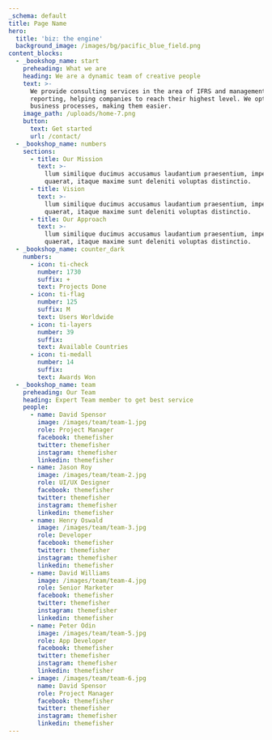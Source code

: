 ```yaml
---
_schema: default
title: Page Name
hero:
  title: 'biz: the engine'
  background_image: /images/bg/pacific_blue_field.png
content_blocks:
  - _bookshop_name: start
    preheading: What we are
    heading: We are a dynamic team of creative people
    text: >-
      We provide consulting services in the area of IFRS and management
      reporting, helping companies to reach their highest level. We optimize
      business processes, making them easier.
    image_path: /uploads/home-7.png
    button:
      text: Get started
      url: /contact/
  - _bookshop_name: numbers
    sections:
      - title: Our Mission
        text: >-
          llum similique ducimus accusamus laudantium praesentium, impedit
          quaerat, itaque maxime sunt deleniti voluptas distinctio.
      - title: Vision
        text: >-
          llum similique ducimus accusamus laudantium praesentium, impedit
          quaerat, itaque maxime sunt deleniti voluptas distinctio.
      - title: Our Approach
        text: >-
          llum similique ducimus accusamus laudantium praesentium, impedit
          quaerat, itaque maxime sunt deleniti voluptas distinctio.
  - _bookshop_name: counter_dark
    numbers:
      - icon: ti-check
        number: 1730
        suffix: +
        text: Projects Done
      - icon: ti-flag
        number: 125
        suffix: M
        text: Users Worldwide
      - icon: ti-layers
        number: 39
        suffix:
        text: Available Countries
      - icon: ti-medall
        number: 14
        suffix:
        text: Awards Won
  - _bookshop_name: team
    preheading: Our Team
    heading: Expert Team member to get best service
    people:
      - name: David Spensor
        image: /images/team/team-1.jpg
        role: Project Manager
        facebook: themefisher
        twitter: themefisher
        instagram: themefisher
        linkedin: themefisher
      - name: Jason Roy
        image: /images/team/team-2.jpg
        role: UI/UX Designer
        facebook: themefisher
        twitter: themefisher
        instagram: themefisher
        linkedin: themefisher
      - name: Henry Oswald
        image: /images/team/team-3.jpg
        role: Developer
        facebook: themefisher
        twitter: themefisher
        instagram: themefisher
        linkedin: themefisher
      - name: David Williams
        image: /images/team/team-4.jpg
        role: Senior Marketer
        facebook: themefisher
        twitter: themefisher
        instagram: themefisher
        linkedin: themefisher
      - name: Peter Odin
        image: /images/team/team-5.jpg
        role: App Developer
        facebook: themefisher
        twitter: themefisher
        instagram: themefisher
        linkedin: themefisher
      - image: /images/team/team-6.jpg
        name: David Spensor
        role: Project Manager
        facebook: themefisher
        twitter: themefisher
        instagram: themefisher
        linkedin: themefisher
---
```


